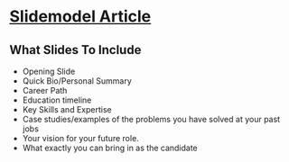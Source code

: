 # [Slidemodel Article](https://slidemodel.com/how-to-give-a-compelling-interview-presentation/)

## What Slides To Include

- Opening Slide
- Quick Bio/Personal Summary
- Career Path
- Education timeline
- Key Skills and Expertise
- Case studies/examples of the problems you have solved at your past jobs
- Your vision for your future role.
- What exactly you can bring in as the candidate 